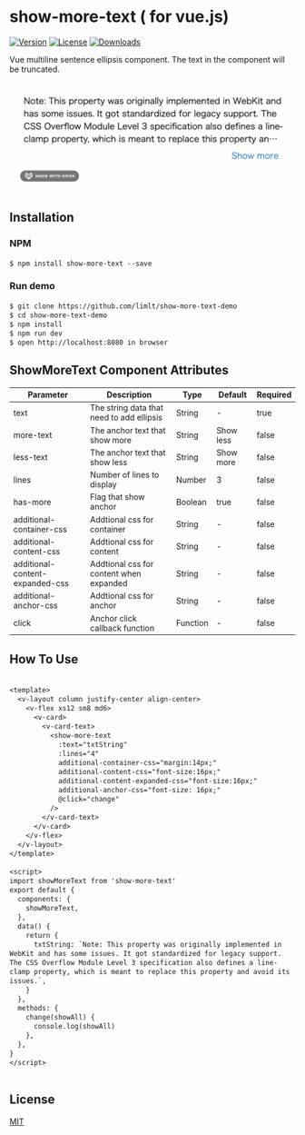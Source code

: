 # show-more-text ( for vue.js)

[![Version](https://img.shields.io/npm/v/show-more-text.svg)](https://www.npmjs.com/package/show-more-text) [![License](https://img.shields.io/npm/l/vue-show-more-text.svg)](https://www.npmjs.com/package/show-more-text) [![Downloads](https://img.shields.io/npm/dt/vue-show-more-text.svg)](https://www.npmjs.com/package/show-more-text)

Vue multiline sentence ellipsis component. The text in the component will be truncated.

![エビフライトライアングル](doc/img/vue-show-mote-text-demo.gif "サンプル")

## Installation

### NPM
```
$ npm install show-more-text --save
```

### Run demo 
```
$ git clone https://github.com/limlt/show-more-text-demo
$ cd show-more-text-demo
$ npm install
$ npm run dev
$ open http://localhost:8080 in browser
```

## ShowMoreText Component Attributes

| Parameter        | Description           | Type               | Default       |  Required   |
|------------|----------------|--------------------|--------------|----------------|
| text | The string data that need to add ellipsis | String | -   | true |
| more-text | The anchor text that show more | String | Show less   | false |
| less-text | The anchor text that show less | String | Show more   | false |
| lines  | Number of lines to display | Number | 3  | false |
| has-more | Flag that show anchor | Boolean | true | false |
| additional-container-css | Addtional css for container | String| - | false |
| additional-content-css | Addtional css for content  | String | - | false |
| additional-content-expanded-css | Addtional css for content when expanded  | String | - | false |
| additional-anchor-css | Addtional css for anchor  | String | - | false |
| click | Anchor click callback function |  Function | - | false |

## How To Use

```

<template>
  <v-layout column justify-center align-center>
    <v-flex xs12 sm8 md6>
      <v-card>
        <v-card-text>
          <show-more-text
            :text="txtString"
            :lines="4"
            additional-container-css="margin:14px;"
            additional-content-css="font-size:16px;"
            additional-content-expanded-css="font-size:16px;"
            additional-anchor-css="font-size: 16px;"
            @click="change"
          />
        </v-card-text>
      </v-card>
    </v-flex>
  </v-layout>
</template>

<script>
import showMoreText from 'show-more-text'
export default {
  components: {
    showMoreText,
  },
  data() {
    return {
      txtString: `Note: This property was originally implemented in WebKit and has some issues. It got standardized for legacy support. The CSS Overflow Module Level 3 specification also defines a line-clamp property, which is meant to replace this property and avoid its issues.`,
    }
  },
  methods: {
    change(showAll) {
      console.log(showAll)
    },
  },
}
</script>


```


## License

[MIT](http://opensource.org/licenses/MIT)
